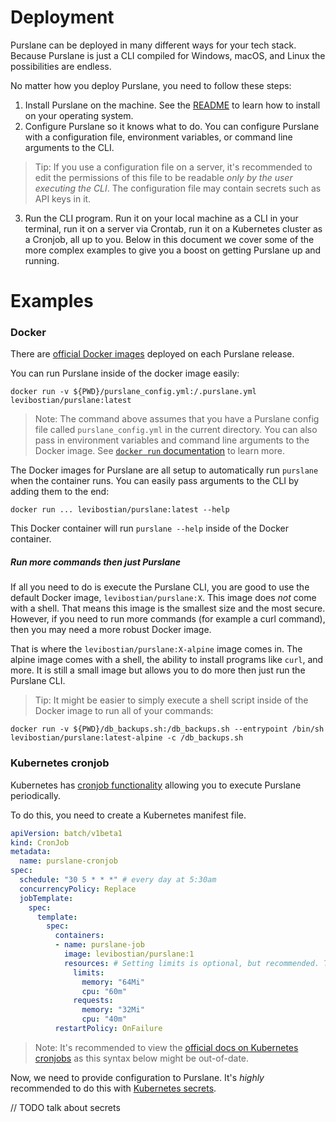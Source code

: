 # Deployment 

Purslane can be deployed in many different ways for your tech stack. Because Purslane is just a CLI compiled for Windows, macOS, and Linux the possibilities are endless. 

No matter how you deploy Purslane, you need to follow these steps:

1. Install Purslane on the machine. See the [README](https://github.com/levibostian/purslane#readme) to learn how to install on your operating system. 
2. Configure Purslane so it knows what to do. You can configure Purslane with a configuration file, environment variables, or command line arguments to the CLI. 

> Tip: If you use a configuration file on a server, it's recommended to edit the permissions of this file to be readable *only by the user executing the CLI*. The configuration file may contain secrets such as API keys in it. 

3. Run the CLI program. Run it on your local machine as a CLI in your terminal, run it on a server via Crontab, run it on a Kubernetes cluster as a Cronjob, all up to you. Below in this document we cover some of the more complex examples to give you a boost on getting Purslane up and running. 


# Examples

### Docker

There are [official Docker images](https://hub.docker.com/r/levibostian/purslane/tags?page=1&ordering=last_updated) deployed on each Purslane release. 

You can run Purslane inside of the docker image easily:
```
docker run -v ${PWD}/purslane_config.yml:/.purslane.yml levibostian/purslane:latest
```
> Note: The command above assumes that you have a Purslane config file called `purslane_config.yml` in the current directory. You can also pass in environment variables and command line arguments to the Docker image. See [`docker run` documentation](https://docs.docker.com/engine/reference/commandline/run/) to learn more. 

The Docker images for Purslane are all setup to automatically run `purslane` when the container runs. You can easily pass arguments to the CLI by adding them to the end:
```
docker run ... levibostian/purslane:latest --help
```
This Docker container will run `purslane --help` inside of the Docker container. 

##### Run more commands then just Purslane 

If all you need to do is execute the Purslane CLI, you are good to use the default Docker image, `levibostian/purslane:X`. This image does *not* come with a shell. That means this image is the smallest size and the most secure. However, if you need to run more commands (for example a curl command), then you may need a more robust Docker image. 

That is where the `levibostian/purslane:X-alpine` image comes in. The alpine image comes with a shell, the ability to install programs like `curl`, and more. It is still a small image but allows you to do more then just run the Purslane CLI. 

> Tip: It might be easier to simply execute a shell script inside of the Docker image to run all of your commands:
```
docker run -v ${PWD}/db_backups.sh:/db_backups.sh --entrypoint /bin/sh levibostian/purslane:latest-alpine -c /db_backups.sh
```

### Kubernetes cronjob 

Kubernetes has [cronjob functionality](https://kubernetes.io/docs/concepts/workloads/controllers/cron-jobs/) allowing you to execute Purslane periodically. 

To do this, you need to create a Kubernetes manifest file. 

```yml
apiVersion: batch/v1beta1
kind: CronJob
metadata:
  name: purslane-cronjob
spec:
  schedule: "30 5 * * *" # every day at 5:30am
  concurrencyPolicy: Replace
  jobTemplate:
    spec:
      template:
        spec:
          containers:
          - name: purslane-job
            image: levibostian/purslane:1 
            resources: # Setting limits is optional, but recommended. The limits below were defaults found in docs and may/may not work for you. Running purslane requires minimal resources. 
              limits: 
                memory: "64Mi"
                cpu: "60m"
              requests:
                memory: "32Mi"
                cpu: "40m"
          restartPolicy: OnFailure
```

> Note: It's recommended to view the [official docs on Kubernetes cronjobs](https://kubernetes.io/docs/concepts/workloads/controllers/cron-jobs/) as this syntax below might be out-of-date. 

Now, we need to provide configuration to Purslane. It's *highly* recommended to do this with [Kubernetes secrets](https://kubernetes.io/docs/concepts/configuration/secret/). 

// TODO talk about secrets 